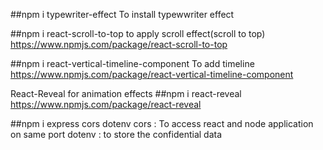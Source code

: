 ##npm i typewriter-effect To install typewwriter effect

##npm i react-scroll-to-top to apply scroll effect(scroll to top) https://www.npmjs.com/package/react-scroll-to-top

##npm i react-vertical-timeline-component To add timeline https://www.npmjs.com/package/react-vertical-timeline-component

React-Reveal for animation effects ##npm i react-reveal https://www.npmjs.com/package/react-reveal

##npm i express cors dotenv cors : To access react and node application on same port dotenv : to store the confidential data
